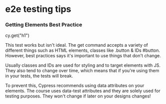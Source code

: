 # e2e testing tips

### Getting Elements Best Practice
cy.get("h1")

This test works but isn't ideal. The get command accepts a variety of different things such as HTML elements, classes like .button & IDs #button. However, best practices says it's important to use things that don't change.

Usually classes and IDs are used for styling and to target elements with JS. They also tend to change over time, which means that if you're using them in your tests, the tests will break.

To prevent this, Cypress recommends using data attributes on your elements. The course uses data-test attributes and they are solely used for testing purposes. They won't change if later on your designs changes!